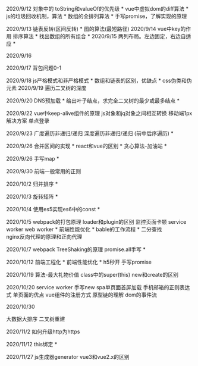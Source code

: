 2020/9/12
   对象中的 toString和valueOf的优先级  *
   vue中虚拟dom的diff算法 *
   js的垃圾回收机制，算法 *
   数组的全排列算法  *
   手写promise，了解实现的原理
   
2020/9/13
   链表反转(区间反转) *
   图的算法(最短路径)
2020/9/14
   vue中key的作用
   排序算法  *
   找出数组的所有组合  *
2020/9/15
   两列布局。左边固定，右边自适应 *

2020/9/16

2020/9/17
  背包问题0-1

2020/9/18
   js严格模式和非严格模式 *
   数组和链表的区别，优缺点 *
   css伪类和伪元素 
2020/9/19
   遍历二叉树的深度 

2020/9/20
   DNS预加载 *
   给出叶子结点，求完全二叉树的最少或最多结点 *


2020/9/22
   vue中keep-alive组件的原理
   js对象和jq对象之间相互转换
   移动端1px解决方案
   单点登录 

2020/9/23
   广度遍历非递归/递归
   深度遍历非递归/递归  (前中后序遍历) *

2020/9/26
   合并区间的实现 *
   react和vue的区别 *
   贪心算法-加油站 *

2020/9/26
   手写map *

2020/9/30
   前端一般常用的正则

2020/10/2
   归并排序 *

2020/10/3
   旋转矩阵 *

2020/10/4
   使用es5实现es6中的const *

2020/10/5
   webpack的打包原理
   loader和plugin的区别 
   监控页面卡顿 service worker  web worker *
   前端性能优化  *
   bable的工作流程 *
   二分查找  
   nginx反向代理的原理和正向代理 

2020/10/7
   webpack TreeShaking的原理 
   promise.all手写 *

2020/10/12
   前端工程化 *
   前端性能优化 *
   h5秒开 
   手写promise 

2020/10/19
   算法-最大礼物价值
   class中的super(this)
   new和create的区别

2020/10/20
   service worker
   手写new
   spa单页面首屏加载
   手机邮箱的正则表达式
   单页面的优点
   vue组件的注册方式
   原型链的理解
   dom的事件流
   
2020/10/30

   大数据大排序
   二叉树重建

2020/11/2
   如何升级http为https
   

2020/11/12
      this绑定 *

2020/11/27
   js生成器generator
   vue3和vue2.x的区别